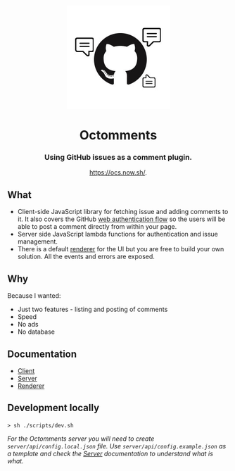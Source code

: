<div align="center"><img src="./_assets/logo.jpg" /></div>

<h1 align="center">Octomments</h1>

<h3 align="center">Using GitHub issues as a comment plugin.</h3>

<p align="center"><a href="https://ocs.now.sh/">https://ocs.now.sh/</a>.</p>

## What

* Client-side JavaScript library for fetching issue and adding comments to it. It also covers the GitHub [web authentication flow](https://developer.github.com/apps/building-oauth-apps/authorizing-oauth-apps/#web-application-flow) so the users will be able to post a comment directly from within your page.
* Server side JavaScript lambda functions for authentication and issue management.
* There is a default [renderer](./renderer/README.md) for the UI but you are free to build your own solution. All the events and errors are exposed.

## Why

Because I wanted:

* Just two features - listing and posting of comments
* Speed
* No ads
* No database

## Documentation

* [Client](./client/README.md)
* [Server](./server/README.md)
* [Renderer](./renderer/README.md)

## Development locally

`> sh ./scripts/dev.sh`

_For the Octomments server you will need to create `server/api/config.local.json` file. Use `server/api/config.example.json` as a template and check the [Server](./server/README.md) documentation to understand what is what._
